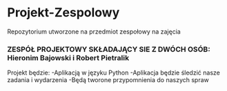 # Projekt-Zespolowy
Repozytorium utworzone na przedmiot zespołowy na zajęcia
### ZESPÓŁ PROJEKTOWY SKŁADAJĄCY SIE Z DWÓCH OSÓB: Hieronim Bajowski i Robert Pietralik


Projekt będzie:
-Aplikacją w języku Python
-Aplikacja będzie śledzić nasze zadania i wydarzenia
-Będą tworone przypomnienia do naszych spraw

